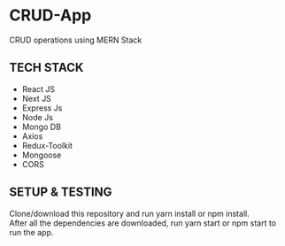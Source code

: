 # CRUD-App
CRUD operations using MERN Stack
## TECH STACK
- React JS
- Next JS
- Express Js
- Node Js
- Mongo DB
- Axios
- Redux-Toolkit
- Mongoose
- CORS
## SETUP & TESTING
Clone/download this repository and run yarn install or npm install.<br>
After all the dependencies are downloaded, run yarn start or npm start to run the app.
